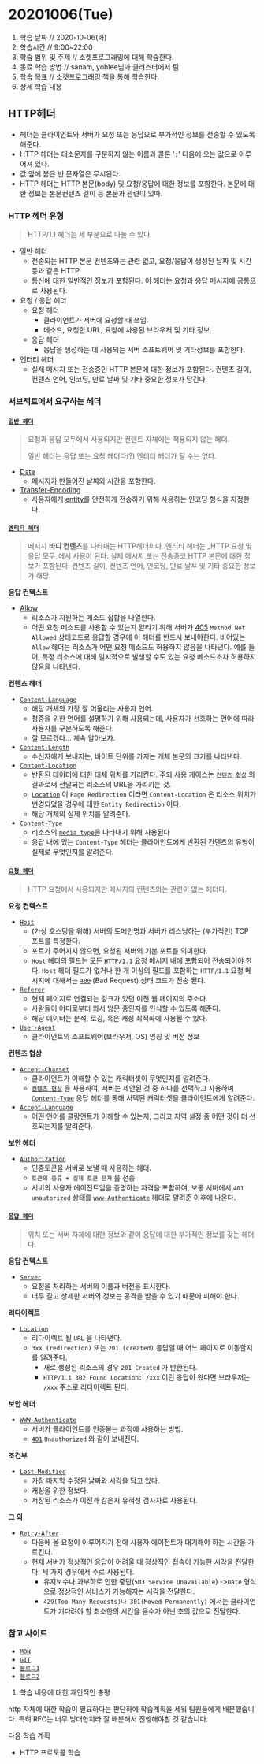 # 20201006\(Tue\)

1. 학습 날짜 // 2020-10-06\(화\)
2. 학습시간 // 9:00~22:00
3. 학습 범위 및 주제 // 소켓프로그래밍에 대해 학습한다.
4. 동료 학습 방법 // sanam, yohlee님과 클러스터에서 팀
5. 학습 목표 // 소켓프로그래밍 책을 통해 학습한다.
6. 상세 학습 내용

## HTTP헤더

* 헤더는 클라이언트와 서버가 요청 또는 응답으로 부가적인 정보를 전송할 수 있도록 해준다.
* HTTP 헤더는 대소문자를 구분하지 않는 이름과 콜론 '`:`' 다음에 오는 값으로 이루어져 있다.
* 값 앞에 붙은 빈 문자열은 무시된다.
* HTTP 헤더는 HTTP 본문\(body\) 및 요청/응답에 대한 정보를 포함한다. 본문에 대한 정보는 본문컨텐츠 길이 등 본문과 관련이 있따.

### HTTP 헤더 유형

> HTTP/1.1 헤더는 세 부분으로 나눌 수 있다.

* 일반 헤더
  * 전송되는 HTTP 본문 컨텐츠와는 관련 없고, 요청/응답이 생성된 날짜 및 시간 등과 같은 HTTP
  * 통신에 대한 일반적인 정보가 포함된다. 이 헤더는 요청과 응답 메시지에 공통으로 사용된다.
* 요청 / 응답 헤더
  * 요청 헤더
    * 클라이언트가 서버에 요청할 때 쓰임.
    * 메소드, 요청한 URL, 요청에 사용된 브라우저 및 기타 정보.
  * 응답 헤더
    * 응답을 생성하는 데 사용되는 서버 소프트웨어 및 기타정보를 포함한다.
* 엔터티 헤더
  * 실제 메시지 또는 전송중인 HTTP 본문에 대한 정보가 포함된다. 컨텐츠 길이, 컨텐츠 언어, 인코딩, 만료 날짜 및 기타 중요한 정보가 담긴다.

### 서브젝트에서 요구하는 헤더

#### [`일반 헤더`](https://developer.mozilla.org/ko/docs/Glossary/General_header)

> 요청과 응답 모두에서 사용되지만 컨텐트 자체에는 적용되지 않는 헤더.
>
> 일반 헤더는 응답 또는 요청 헤더다\(?\) 엔티티 헤더가 될 수는 없다.

* [Date](https://developer.mozilla.org/ko/docs/Web/HTTP/Headers/Date)
  * 메시지가 만들어진 날짜와 시간을 포함한다.
* [Transfer-Encoding](https://developer.mozilla.org/ko/docs/Web/HTTP/Headers/Transfer-Encoding)
  * 사용자에게 [entity](https://developer.mozilla.org/ko/docs/Glossary/Entity_header)를 안전하게 전송하기 위해 사용하는 인코딩 형식을 지정한다.

#### [`엔티티 헤더`](https://developer.mozilla.org/ko/docs/Glossary/Entity_header)

> 메시지 **바디 컨텐츠**를 나타내는 HTTP헤더이다. 엔티티 헤더는 _HTTP 요청 및 응답 모두_에서 사용이 된다. 실제 메시지 또는 전송중코 HTTP 본문에 대한 정보가 포함된다. 컨텐츠 길이, 컨텐츠 언어, 인코딩, 만료 날ㅉ 및 기타 중요한 정보가 해당.

**응답 컨텍스트**

* [Allow](https://developer.mozilla.org/ko/docs/Web/HTTP/Headers/Allow)
  * 리소스가 지원하는 메소드 집합을 나열한다.
  * 어떤 요청 메소드를 사용할 수 있는지 알리기 위해 서버가 [405](https://developer.mozilla.org/ko/docs/Web/HTTP/Status/405) `Method Not Allowed` 상태코드로 응답할 경우에 이 헤더를 반드시 보내야한다. 비어있는 `Allow` 헤더는 리소스가 어떤 요청 메소드도 허용하지 않음을 나타낸다. 예를 들어, 특정 리소스에 대해 일시적으로 발생할 수도 있는 요청 메소드조차 허용하지 않음을 나타낸다.

**컨텐츠 헤더**

* [`Content-Language`](https://developer.mozilla.org/ko/docs/Web/HTTP/Headers/Content-Language)
  * 해당 개체와 가장 잘 어울리는 사용자 언어.
  * 청중을 위한 언어를 설명하기 위해 사용되는데, 사용자가 선호하는 언어에 따라 사용자를 구분하도록 해준다.
  * 잘 모르겠다... 계속 알아보자.
* [`Content-Length`](https://developer.mozilla.org/ko/docs/Web/HTTP/Headers/Content-Length)
  * 수신자에게 보내지는, 바이트 단위를 가지는 개체 본문의 크기를 나타낸다.
* [`Content-Location`](https://developer.mozilla.org/ko/docs/Web/HTTP/Headers/Content-Location)
  * 반환된 데이터에 대한 대체 위치를 가리킨다. 주되 사용 케이스는 [`컨텐츠 협상`](https://developer.mozilla.org/en-US/docs/Web/HTTP/Content_negotiation) 의 결과로써 전달되는 리소스의 URL을 가리키는 것.
  * [`Location`](20201006-tue.md) 이 `Page Redirection` 이라면 `Content-Location` 은 리소스 위치가 변경되었을 경우에 대한 `Entity Redirection` 이다.
  * 해당 개체의 실제 위치를 알려준다.
* [`Content-Type`](https://developer.mozilla.org/ko/docs/Web/HTTP/Headers/Content-Type)
  * 리소스의 [`media type`](https://developer.mozilla.org/ko/docs/Glossary/MIME_type)을 나타내기 위해 사용된다
  * 응답 내에 있는 `Content-Type` 헤더는 클라이언트에게 반환된 컨텐츠의 유형이 실제로 무엇인지를 알려준다.

#### [`요청 헤더`](https://developer.mozilla.org/ko/docs/Glossary/Request_header)

> HTTP 요청에서 사용되지만 메시지의 컨텐츠와는 관련이 없는 헤더다.

**요청 컨텍스트**

* [`Host`](https://developer.mozilla.org/ko/docs/Web/HTTP/Headers/Host)
  * \(가상 호스팅을 위해\) 서버의 도메인명과 서버가 리스닝하는 \(부가적인\) TCP 포트를 특정한다.
  * 포트가 주어지지 않으면, 요청된 서버의 기본 포트를 의미한다.
  * `Host` 헤더의 필드는 모든 `HTTP/1.1` 요청 메시지 내에 포함되어 전송되어야 한다. `Host` 헤더 필드가 없거나 한 개 이상의 필드를 포함하는 `HTTP/1.1` 요청 메시지에 대해서는 [`400`](https://developer.mozilla.org/ko/docs/Web/HTTP/Status/400) \(Bad Request\) 상태 코드가 전송 된다.
* [`Referer`](https://developer.mozilla.org/ko/docs/Web/HTTP/Headers/Host)
  * 현재 페이지로 연결되는 링크가 있던 이전 웹 페이지의 주소다.
  * 사람들이 어디로부터 와서 방문 중인지를 인식할 수 있도록 해준다.
  * 해당 데이터는 분석, 로깅, 혹은 캐싱 최적화에 사용될 수 있다.
* [`User-Agent`](https://developer.mozilla.org/ko/docs/Web/HTTP/Headers/User-Agent)
  * 클라이언트의 소프트웨어\(브라우저, OS\) 명칭 및 버전 정보

**컨텐츠 협상**

* [`Accept-Charset`](https://developer.mozilla.org/ko/docs/Web/HTTP/Headers/Accept-Charset)
  * 클라이언트가 이해할 수 있는 캐릭터셋이 무엇인지를 알려준다.
  * [`컨텐츠 협상`](https://developer.mozilla.org/en-US/docs/Web/HTTP/Content_negotiation) 을 사용하여, 서버는 제안된 것 중 하나를 선택하고 사용하며 [`Content-Type`](https://developer.mozilla.org/ko/docs/Web/HTTP/Headers/Content-Type) 응답 헤더를 통해 서택된 캐릭터셋을 클라이언트에게 알려준다.
* [`Accept-Language`](https://developer.mozilla.org/ko/docs/Web/HTTP/Headers/Accept-Language)
  * 어떤 언어를 클랑언트가 이해할 수 있는지, 그리고 지역 설정 중 어떤 것이 더 선호되는지를 알려준다.

**보안 헤더**

* [`Authorization`](https://developer.mozilla.org/ko/docs/Web/HTTP/Headers/Authorization)
  * 인증토큰을 서버로 보낼 때 사용하는 헤더.
  * `토큰의 종류 + 실제 토큰 문자` 를 전송
  * 서버의 사용자 에이전트임을 증명하는 자격을 포함하여, 보통 서버에서 `401` `unautorized` 상태를 [`www-Authenticate`](https://developer.mozilla.org/ko/docs/Web/HTTP/Headers/WWW-Authenticate) 헤더로 알려준 이후에 나온다.

#### [`응답 헤더`](https://developer.mozilla.org/ko/docs/Glossary/Request_header)

> 위치 또는 서버 자체에 대한 정보와 같이 응답에 대한 부가적인 정보를 갖는 헤더다.

**응답 컨텍스트**

* [`Server`](https://developer.mozilla.org/ko/docs/Web/HTTP/Headers/Server)
  * 요청을 처리하는 서버의 이름과 버전을 표시한다.
  * 너무 길고 상세한 서버의 정보는 공격을 받을 수 있기 때문에 피해야 한다.

**리다이렉트**

* [`Location`](https://developer.mozilla.org/ko/docs/Web/HTTP/Headers/Location)
  * 리다이렉트 될 `URL` 을 나타낸다.
  * `3xx (redirection)` 또는 `201 (created)` 응답일 때 어느 페이지로 이동할지를 알려준다.
    * 새로 생성된 리소스의 경우 `201 Created` 가 반환된다.
    * `HTTP/1.1 302 Found Location: /xxx` 이런 응답이 왔다면 브라우저는 `/xxx` 주소로 리다이렉트 된다.

**보안 헤더**

* [`WWW-Authenticate`](https://developer.mozilla.org/ko/docs/Web/HTTP/Headers/WWW-Authenticate)
  * 서버가 클라이언트를 인증볻는 과정에 사용하는 방법.
  * [`401`](https://developer.mozilla.org/en-US/docs/Web/HTTP/Status/401) `Unauthorized` 와 같이 보내진다.

**조건부**

* [`Last-Modified`](https://developer.mozilla.org/ko/docs/Web/HTTP/Headers/Last-Modified)
  * 가장 마지막 수정된 날짜와 시각을 담고 있다.
  * 캐싱을 위한 정보다.
  * 저장된 리소스가 이전과 같은지 유혀성 검사자로 사용된다.

**그 외**

* [`Retry-After`](https://developer.mozilla.org/ko/docs/Web/HTTP/Headers/Retry-After)
  * 다음에 올 요청이 이루어지기 전에 사용자 에이전트가 대기해야 하는 시간을 가르킨다.
  * 현재 서버가 정상적인 응답이 어려울 때 정상적인 접속이 가능한 시각을 전달한다. 세 가지 경우에서 주로 사용된다.
    * 유지보수나 과부하로 인한 중단\(`503 Service Unavailable`\) -&gt;`Date` 형식으로 정상적인 서비스가 가능해지는 시각을 전달한다.
    * `429(Too Many Requests)나 301(Moved Permanently)` 에서는 클라이언트가 기다려야 할 최소한의 시간을 음수가 아닌 초의 값으로 전달한다.

### 참고 사이트

* [`MDN`](https://developer.mozilla.org/ko/docs/Web/HTTP/Headers)
* [`GIT`](https://github.com/eunhyulkim/webserv/wiki/D.-HTTP-Headers)
* [`블로그1`](https://gmlwjd9405.github.io/2019/01/28/http-header-types.html)
* [`블로그2`](https://blueyikim.tistory.com/1999)

1. 학습 내용에 대한 개인적인 총평

http 자체에 대한 학습이 필요하다는 판단하에 학습계획을 세워 팀원들에게 배분했습니다. 특히 RFC는 너무 빙대한지라 잘 배분해서 진행해야할 것 같습니다.

다음 학습 계획

* HTTP 프로토콜 학습

